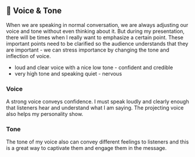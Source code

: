 ## 🌸 Voice & Tone

When we are speaking in normal conversation, we are always adjusting our voice and tone without even thinking about it. But during my presentation, there will be times when I really want to emphasize a certain point. These important points need to be clarified so the audience understands that they are important - we can stress importance by changing the tone and inflection of voice.  

- loud and clear voice with a nice low tone - confident and credible
- very high tone and speaking quiet - nervous

### Voice
A strong voice conveys confidence. I must speak loudly and clearly enough that listeners hear and understand what I am saying. The projecting voice also helps my personality show. 

### Tone
The tone of my voice also can convey different feelings to listeners and this is a great way to captivate them and engage them in the message. 
